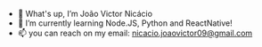 - 👋 What's up, I’m João Victor Nicácio
- 🌱 I’m currently learning Node.JS, Python and ReactNative!
- 📫 you can reach on my email: nicacio.joaovictor09@gmail.com


<!---
JoaoVNicacio/JoaoVNicacio is a ✨ special ✨ repository because its `README.md` (this file) appears on your GitHub profile.
You can click the Preview link to take a look at your changes.
--->
